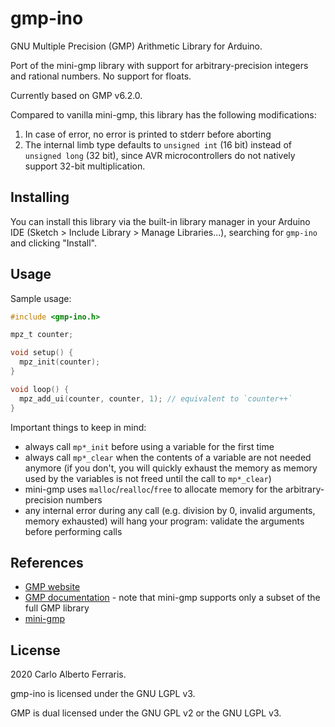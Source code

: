 # gmp-ino

GNU Multiple Precision (GMP) Arithmetic Library for Arduino.

Port of the mini-gmp library with support for arbitrary-precision integers and rational numbers. No support for floats.

Currently based on GMP v6.2.0.

Compared to vanilla mini-gmp, this library has the following modifications:

1. In case of error, no error is printed to stderr before aborting
2. The internal limb type defaults to `unsigned int` (16 bit) instead of `unsigned long` (32 bit), since AVR microcontrollers do not natively support 32-bit multiplication.

## Installing

You can install this library via the built-in library manager in your Arduino IDE (Sketch > Include Library > Manage Libraries...), searching for `gmp-ino` and clicking "Install".

## Usage

Sample usage:

```c
#include <gmp-ino.h>

mpz_t counter;

void setup() {
  mpz_init(counter);
}

void loop() {
  mpz_add_ui(counter, counter, 1); // equivalent to `counter++`
}
```

Important things to keep in mind:

- always call `mp*_init` before using a variable for the first time
- always call `mp*_clear` when the contents of a variable are not needed anymore (if you don't, you will quickly exhaust the memory as memory used by the variables is not freed until the call to `mp*_clear`)
- mini-gmp uses `malloc`/`realloc`/`free` to allocate memory for the arbitrary-precision numbers
- any internal error during any call (e.g. division by 0, invalid arguments, memory exhausted) will hang your program: validate the arguments before performing calls

## References

- [GMP website](https://gmplib.org/)
- [GMP documentation](https://gmplib.org/manual/) - note that mini-gmp supports only a subset of the full GMP library
- [mini-gmp](https://gmplib.org/repo/gmp-6.2/file/tip/mini-gmp)

## License

2020 Carlo Alberto Ferraris.

gmp-ino is licensed under the GNU LGPL v3.

GMP is dual licensed under the GNU GPL v2 or the GNU LGPL v3.
